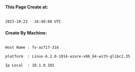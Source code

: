 
   
#### This Page Create at:

```bash

2023-10-23 - 16:40:08 UTC

```

#### Create By Machine:

```bash

Host Name : fv-az717-316

platform  : Linux-6.2.0-1014-azure-x86_64-with-glibc2.35

Ip Local  : 10.1.0.101

```

